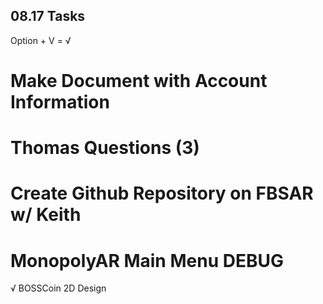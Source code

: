 ## 08.17 Tasks
Option + V = √

# Make Document with Account Information
# Thomas Questions (3)
# Create Github Repository on FBSAR w/ Keith
# MonopolyAR Main Menu DEBUG
√ BOSSCoin 2D Design